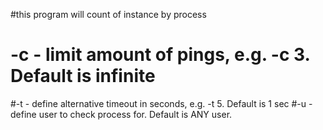 #this program will count of instance by process 








# -c - limit amount of pings, e.g. -c 3. Default is infinite
#-t - define alternative timeout in seconds, e.g. -t 5. Default is 1 sec
#-u - define user to check process for. Default is ANY user.
